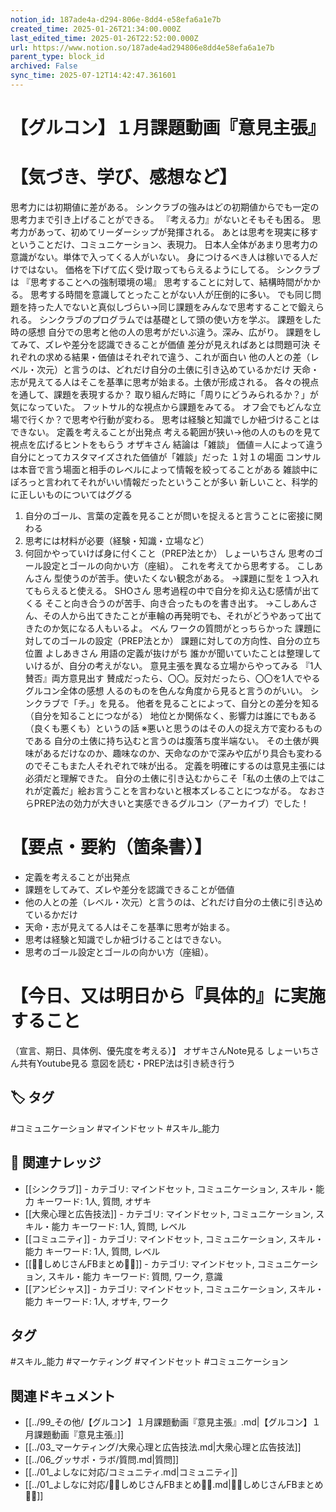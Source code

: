 ```yaml
---
notion_id: 187ade4a-d294-806e-8dd4-e58efa6a1e7b
created_time: 2025-01-26T21:34:00.000Z
last_edited_time: 2025-01-26T22:52:00.000Z
url: https://www.notion.so/187ade4ad294806e8dd4e58efa6a1e7b
parent_type: block_id
archived: False
sync_time: 2025-07-12T14:42:47.361601
---
```


# 【グルコン】１月課題動画『意見主張』

# 【気づき、学び、感想など】
思考力には初期値に差がある。
シンクラブの強みはどの初期値からでも一定の思考力まで引き上げることができる。
『考える力』がないとそもそも困る。
思考力があって、初めてリーダーシップが発揮される。
あとは思考を現実に移すということだけ、コミュニケーション、表現力。
日本人全体があまり思考力の意識がない。単体で入ってくる人がいない。
身につけるべき人は稼いでる人だけではない。
価格を下げて広く受け取ってもらえるようにしてる。
シンクラブは
『思考することへの強制環境の場』
思考することに対して、結構時間がかかる。
思考する時間を意識してとったことがない人が圧倒的に多い。
でも同じ問題を持った人でないと真似しづらい→同じ課題をみんなで思考することで鍛えられる。
シンクラブのプログラムでは基礎として頭の使い方を学ぶ。
課題をした時の感想
自分での思考と他の人の思考がだいぶ違う。深み、広がり。
課題をしてみて、ズレや差分を認識できることが価値
差分が見えればあとは問題可決
それぞれの求める結果・価値はそれぞれで違う、これが面白い
他の人との差（レベル・次元）と言うのは、どれだけ自分の土俵に引き込めているかだけ
天命・志が見えてる人はそこを基準に思考が始まる。土俵が形成される。
各々の視点を通して、課題を表現するか？
取り組んだ時に「周りにどうみられるか？」が気になっていた。
フットサル的な視点から課題をみてる。
オフ会でもどんな立場で行くか？で思考や行動が変わる。
思考は経験と知識でしか紐づけることはできない。
定義を考えることが出発点
考える範囲が狭い→他の人のものを見て視点を広げるヒントをもらう
オザキさん
結論は「雑談」
価値＝人によって違う
自分にとってカスタマイズされた価値が「雑談」だった
１対１の場面
コンサルは本音で言う場面と相手のレベルによって情報を絞ってることがある
雑談中にぽろっと言われてそれがいい情報だったということが多い
新しいこと、科学的に正しいものについてはググる
1. 自分のゴール、言葉の定義を見ることが問いを捉えると言うことに密接に関わる
1. 思考には材料が必要（経験・知識・立場など）
1. 何回かやっていけば身に付くこと（PREP法とか）
しょーいちさん
思考のゴール設定とゴールの向かい方（座組）。
これを考えてから思考する。
こしあんさん
型使うのが苦手。使いたくない観念がある。
→課題に型を１つ入れてもらえると使える。
SHOさん
思考過程の中で自分を抑え込む感情が出てくる
そこと向き合うのが苦手、向き合ったものを書き出す。
→こしあんさん、その人から出てきたことが車輪の再発明でも、それがどうやあって出てきたのか気になる人もいるよ。
べん
ワークの質問がとっちらかった
課題に対してのゴールの設定（PREP法とか）
課題に対しての方向性、自分の立ち位置
よしあきさん
用語の定義が抜けがち
誰かが聞いていたことは整理していけるが、自分の考えがない。
意見主張を異なる立場からやってみる
『1人賛否』両方意見出す
賛成だったら、〇〇。反対だったら、〇〇を1人でやる
グルコン全体の感想
人るのものを色んな角度から見ると言うのがいい。
シンクラブで「チ。」を見る。
他者を見ることによって、自分との差分を知る（自分を知ることにつながる）
地位とか関係なく、影響力は誰にでもある（良くも悪くも）というの話
※悪いと思うのはその人の捉え方で変わるものである
自分の土俵に持ち込むと言うのは腹落ち度半端ない。
その土俵が興味があるだけなのか、趣味なのか、天命なのかで深みや広がり具合も変わるのでそこもまた人それぞれで味が出る。
定義を明確にするのは意見主張には必須だと理解できた。
自分の土俵に引き込むからこそ「私の土俵の上ではこれが定義だ」絵お言うことを言わないと根本ズレることにつながる。
なおさらPREP法の効力が大きいと実感できるグルコン（アーカイブ）でした！
# 【要点・要約（箇条書）】
- 定義を考えることが出発点
- 課題をしてみて、ズレや差分を認識できることが価値
- 他の人との差（レベル・次元）と言うのは、どれだけ自分の土俵に引き込めているかだけ
- 天命・志が見えてる人はそこを基準に思考が始まる。
- 思考は経験と知識でしか紐づけることはできない。
- 思考のゴール設定とゴールの向かい方（座組）。
# 【今日、又は明日から『具体的』に実施すること
（宣言、期日、具体例、優先度を考える）】
オザキさんNote見る
しょーいちさん共有Youtube見る
意図を読む・PREP法は引き続き行う

## 🏷️ タグ
#コミュニケーション #マインドセット #スキル_能力

## 🔗 関連ナレッジ
- [[シンクラブ]] - カテゴリ: マインドセット, コミュニケーション, スキル・能力 キーワード: 1人, 質問, オザキ
- [[大衆心理と広告技法]] - カテゴリ: マインドセット, コミュニケーション, スキル・能力 キーワード: 1人, 質問, レベル
- [[コミュニティ]] - カテゴリ: マインドセット, コミュニケーション, スキル・能力 キーワード: 1人, 質問, レベル
- [[💎🍄しめじさんFBまとめ🍄💎]] - カテゴリ: マインドセット, コミュニケーション, スキル・能力 キーワード: 質問, ワーク, 意識
- [[アンビシャス]] - カテゴリ: マインドセット, コミュニケーション, スキル・能力 キーワード: 1人, オザキ, ワーク


## タグ

#スキル_能力 #マーケティング #マインドセット #コミュニケーション 

## 関連ドキュメント

- [[../99_その他/【グルコン】１月課題動画『意見主張』.md|【グルコン】１月課題動画『意見主張』]]
- [[../03_マーケティング/大衆心理と広告技法.md|大衆心理と広告技法]]
- [[../06_グッサポ・ラボ/質問.md|質問]]
- [[../01_よしなに対応/コミュニティ.md|コミュニティ]]
- [[../01_よしなに対応/💎🍄しめじさんFBまとめ🍄💎.md|💎🍄しめじさんFBまとめ🍄💎]]
